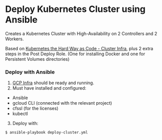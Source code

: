 # Deploy Kubernetes Cluster using Ansible

Creates a Kubernetes Cluster with High-Availability on 2 Controllers and 2 Workers.

Based on [Kubernetes the Hard Way as Code - Cluster Infra](https://github.com/xvag/k8s-iac-thw/tree/main/cluster), plus 2 extra steps in the Post Deploy Role. (One for installing Docker and one for Persistent Volumes directories)

### Deploy with Ansible
01. [GCP Infra](https://github.com/xvag/iac-demo/tree/main/gcp) should be ready and running.
02. Must have installed and configured:
- Ansible
- gcloud CLI (connected with the relevant project)
- cfssl (for the licenses)
- kubectl
03. Deploy with:
```
$ ansible-playbook deploy-cluster.yml
```
